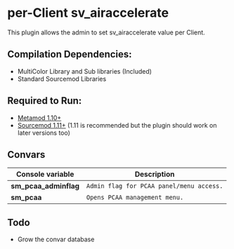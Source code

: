 # per-Client sv_airaccelerate
This plugin allows the admin to set sv_airaccelerate value per Client.

## Compilation Dependencies:
- MultiColor Library and Sub libraries (Included)
- Standard Sourcemod Libraries

## Required to Run:
- [Metamod 1.10+](https://www.metamodsource.net/)
- [Sourcemod 1.11+](https://sourcemod.net) (1.11 is recommended but the plugin should work on later versions too)

## Convars
| Console variable | Description |
| --- | --- |
| **sm_pcaa_adminflag** | ``Admin flag for PCAA panel/menu access.`` |
| **sm_pcaa** | ``Opens PCAA management menu.`` |

## Todo
- Grow the convar database
